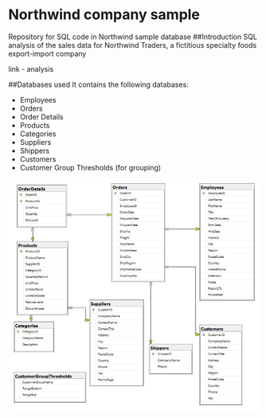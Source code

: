 # Northwind company sample
Repository for SQL code in Northwind sample database
##Introduction
SQL analysis of the sales data for Northwind Traders, a fictitious specialty foods export-import company

link - analysis

##Databases used
It contains the following databases:
- Employees
- Orders
- Order Details
- Products
- Categories
- Suppliers
- Shippers
- Customers
- Customer Group Thresholds (for grouping)

![alt text](https://github.com/csierra1/Northwind-company-sample/blob/main/northwind%20database%20diagram.jpg)

